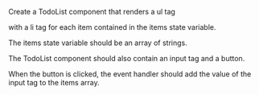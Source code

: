 Create a TodoList component that renders a ul tag

with a li tag for each item contained in the items state variable.

The items state variable should be an array of strings.

The TodoList component should also contain an input tag and a button.

When the button is clicked, the event handler should add the value
of the input tag to the items array.
